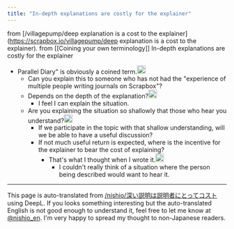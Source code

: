 ```yaml
---
title: "In-depth explanations are costly for the explainer"
---
```


from [/villagepump/deep explanation is a cost to the explainer](https://scrapbox.io/villagepump/deep explanation is a cost to the explainer).
from  [[Coining your own terminology]]
In-depth explanations are costly for the explainer
- Parallel Diary" is obviously a coined term.<img src='https://scrapbox.io/api/pages/villagepump/nishio/icon' alt='/villagepump/nishio.icon' height="19.5"/>
    - Can you explain this to someone who has not had the "experience of multiple people writing journals on Scrapbox"?
    - Depends on the depth of the explanation?<img src='https://scrapbox.io/api/pages/villagepump/inajob/icon' alt='/villagepump/inajob.icon' height="19.5"/>
        - I feel I can explain the situation.
    - Are you explaining the situation so shallowly that those who hear you understand?<img src='https://scrapbox.io/api/pages/villagepump/nishio/icon' alt='/villagepump/nishio.icon' height="19.5"/>
        - If we participate in the topic with that shallow understanding, will we be able to have a useful discussion?
        - If not much useful return is expected, where is the incentive for the explainer to bear the cost of explaining?
            - That's what I thought when I wrote it.<img src='https://scrapbox.io/api/pages/villagepump/inajob/icon' alt='/villagepump/inajob.icon' height="19.5"/>
                - I couldn't really think of a situation where the person being described would want to hear it.

---
This page is auto-translated from [/nishio/深い説明は説明者にとってコスト](https://scrapbox.io/nishio/深い説明は説明者にとってコスト) using DeepL. If you looks something interesting but the auto-translated English is not good enough to understand it, feel free to let me know at [@nishio_en](https://twitter.com/nishio_en). I'm very happy to spread my thought to non-Japanese readers.